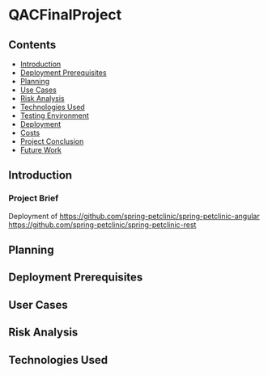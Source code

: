 # QACFinalProject

## Contents 
* [Introduction](#Introduction) 
* [Deployment Prerequisites](#Prerequisites) 
* [Planning](#Planning)
* [Use Cases](#UserCases)
* [Risk Analysis](#Risk) 
* [Technologies Used](#Technology) 
* [Testing Environment ](#Testing)
* [Deployment](#Deployment)
* [Costs](#Costs) 
* [Project Conclusion](#Conclusion) 
* [Future Work](#FutureWork) 


<a name="Introduction"></a>
## Introduction 
### Project Brief

Deployment of https://github.com/spring-petclinic/spring-petclinic-angular
              https://github.com/spring-petclinic/spring-petclinic-rest

<a name="Planning"></a>
## Planning


<a name="Prerequisites"></a>
## Deployment Prerequisites


<a name="UserCases"></a>
## User Cases


<a name="Risk"></a>
## Risk Analysis


<a name="Technology"></a>
## Technologies Used
